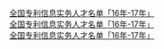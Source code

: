   
[全国专利信息实务人才名单「16年-17年」](http://www.dianyue.me/archives/823/9qakkh0cv3kp4fyn/)  
[全国专利信息实务人才名单「16年-17年」](http://www.dianyue.me/archives/944/5yvuog4dnf8bd3qt/)  
[全国专利信息实务人才名单「16年-17年」](http://www.dianyue.me/archives/263/f2lxjtpm0gp599av/)